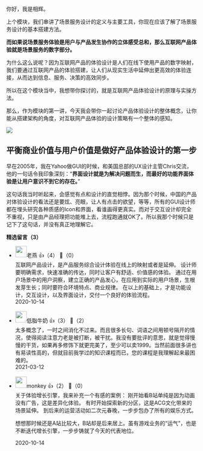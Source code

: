 你好，我是相辉。

上个模块，我们串讲了场景服务设计的定义与主要工具，你现在应该了解了场景服务设计的基本搭建方法。

**而如果说场景服务体验是用户与产品发生协作的立体感受总和，那么互联网产品体验就是场景服务的数字部分。**

为什么这么说呢？因为互联网产品的体验设计是人们在线下使用产品的数字映射，我们要通过互联网产品的体验搭建，让人们从现实生活中延伸出更高效的体验连接，从而达到信息、服务、决策的高效同步。

所以在这个模块当中，我想带你探讨的，就是互联网产品体验设计的原理与实操方法。

那么，作为模块的第一讲，今天我会带你一起讨论产品体验设计的整体概念，让你能从搭建架构的角度，对互联网产品体验的设计策略有一个整体的感知。

![](https://static001.geekbang.org/resource/image/cc/f3/ccb5453bfa6b043516a49694c9a858f3.jpg?wh=2000%2A1121)

## 平衡商业价值与用户价值是做好产品体验设计的第一步

早在2005年，我在Yahoo做GUI的时候，和美国总部的UX设计主管Chris交流，他的一句话令我印象深刻：“**界面设计就是为解决问题而生，而最好的功能界面体验是让用户意识不到它的存在。**”

这句话我当时听起来，会感觉有点和设计的直觉相悖。因为那个时候，中国的产品对体验设计的看法还是要炫、亮眼，让人有点击的欲望，等等，所有的GUI设计师都在埋头研究各种质感的Icon和界面，看谁画得更真实。而对于交互设计却完全不重视，只是由产品经理把功能堆上去，流程跑通就OK了。所以我那个时候只是记下了这句话，并没有真正地理解它。
<div><strong>精选留言（3）</strong></div><ul>
<li><img src="https://static001.geekbang.org/account/avatar/00/1d/35/f5/68cef292.jpg" width="30px"><span>老燕</span> 👍（4） 💬（0）<div>互联网产品设计，是产品服务综合设计体验在线上的映射或者是延伸。
设计师要明确需求，快速准确的传达，同时让客户有舒适、价值感的体验。
通过在用户场景中的用户洞察，建立正确的产品发心，在应用到实际的用户场景，生根发芽生长；同时要符合环境特点、商业规律。
在以上的基础上，才是功能设计，交互设计，以及界面设计，交付一个良好的体验流程。</div>2020-10-14</li><br/><li><img src="https://static001.geekbang.org/account/avatar/00/20/c6/f9/5c1ed3a2.jpg" width="30px"><span>低脂牛奶</span> 👍（3） 💬（2）<div>太多概念了，一时之间消化不过来。而且很多长句、词语之间用顿号隔开的情况，使得阅读注意力老是被打断，被干扰。我没有要批评的意思，就是觉得慢慢的干货，如果再多修饰下就更完美了，至少可以卖1999。当然前面很多讲也有易读性高的，但就目前我学过的知识课程而已，您的课程是我理解起来最困难的。</div>2021-03-12</li><br/><li><img src="https://static001.geekbang.org/account/avatar/00/20/f7/61/c41ef0fd.jpg" width="30px"><span>monkey</span> 👍（2） 💬（0）<div>关于体验增长引擎，我来补充一个有感的案例：
刚开始看B站单纯是因为动画没有广告，这是差异化体验。
有时开始探索新的分区，这是ACG文化带来的场景延伸。
到后来的运营活动如二次元春晚，一步步包办了所有的娱乐方式。

想想那时候还是A站比较大，B站却是后来居上。虽有游戏业务的“运气”，也是不断迭代增长引擎，一步步铸就了今天的代表地位。</div>2020-10-14</li><br/>
</ul>